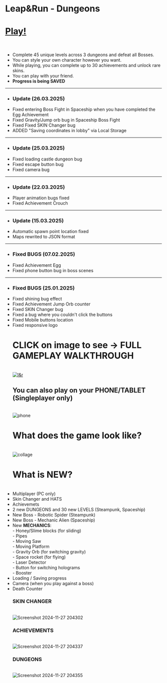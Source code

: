 # Leap&Run - Dungeons
<b><h1>[Play!](https://philipburesh.github.io/Leap-and-Run/)</h1></b><br>
- Complete 45 unique levels across 3 dungeons and defeat all Bosses.
- You can style your own character however you want.
- While playing, you can complete up to 30 achievements and unlock rare skins.
- You can play with your friend.
- <b>Progress is being SAVED</b>
__________________________
- <h3>Update (26.03.2025)</h3>
- Fixed entering Boss Fight in Spaceship when you have completed the Egg Achievement
- Fixed Gravity/Jump orb bug in Spaceship Boss Fight
- Fixed Fixed SKIN Changer bug
- ADDED "Saving coordinates in lobby" via Local Storage
__________________________
- <h3>Update (25.03.2025)</h3>
- Fixed loading castle dungeon bug
- Fixed escape button bug
- Fixed camera bug
__________________________
- <h3>Update (22.03.2025)</h3>
- Player animation bugs fixed
- Fixed Achievement Crouch
__________________________
- <h3>Update (15.03.2025)</h3>
- Automatic spawn point location fixed
- Maps rewrited to JSON format
__________________________
- <h3>Fixed BUGS (07.02.2025)</h3>
- Fixed Achievement Egg
- Fixed phone button bug in boss scenes
__________________________
- <h3>Fixed BUGS (25.01.2025)</h3>
- Fixed shining bug effect
- Fixed Achievement Jump Orb counter
- Fixed SKIN Changer bug
- Fixed a bug where you couldn't click the buttons
- Fixed Mobile buttons location
- Fixed responsive logo
<b><h1>CLICK on image to see -> FULL GAMEPLAY WALKTHROUGH</h1></b><br>
[![l&r](https://github.com/user-attachments/assets/501390e8-e0c3-452d-8d29-55c63af017ea)](https://www.youtube.com/watch?v=kd-UTLe-sew&ab_channel=Leap%26Run)<br>
<b><h2>You can also play on your PHONE/TABLET (Singleplayer only)</h2></b><br>
![phone](https://github.com/user-attachments/assets/0cab2a52-942d-41ae-ad1a-47686ab18640)<br>
<b><h1>What does the game look like?</h1></b><br>
![collage](https://github.com/user-attachments/assets/b5c78ba6-0517-43b8-964d-e41b0a0cf4c9)</h2></b><br>
<b><h1>What is NEW?</h1></b><br>
 - Multiplayer (PC only)<br>
 - Skin Changer and HATS<br>
 - Achievemets<br>
 - 2 new DUNGEONS and 30 new LEVELS (Steampunk, Spaceship)<br>
 - New Boss - Robotic Spider (Steampunk)<br>
 - New Boss - Mechanic Alien (Spaceship)<br>
 - New <b>MECHANICS</b>: <br>
        - Honey/Slime blocks (for sliding) <br>
        - Pipes <br>
        - Moving Saw <br>
        - Moving Platform <br>
        - Gravity Orb (for switching gravity) <br>
        - Space rocket (for flying) <br>
        - Laser Detector <br>
        - Button for switching holograms <br>
        - Booster <br>
- Loading / Saving progress <br>
- Camera (when you play against a boss) <br>
- Death Counter <br>
<b><h3>SKIN CHANGER</h3></b><br>
![Screenshot 2024-11-27 204302](https://github.com/user-attachments/assets/a53af13c-459d-4b0e-997c-3b4515396756)<br>
<b><h3>ACHIEVEMENTS</h3></b><br>
![Screenshot 2024-11-27 204337](https://github.com/user-attachments/assets/e43106a0-c5e5-4574-99b1-f3d1385fd60c)<br>
<b><h3>DUNGEONS</h3></b><br>
![Screenshot 2024-11-27 204355](https://github.com/user-attachments/assets/0961a9bb-da20-4391-9fde-b5990a3d48c8)<br>
